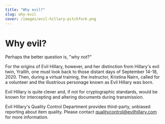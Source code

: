 ```yaml
---
title: "Why evil?"
slug: why-evil
cover: /images/evil-hillary-pitchfork.png
---
```


# Why evil? #

Perhaps the better question is, "why not?"

For the origins of Evil Hillary, however, and her distinction from Hillary's evil twin, Yrallih, one must look back to those distant days of September 14-18, 2020. Then, during a virtual training, the instructor, Kristina Nairn, called for a volunteer and the illustrious personage known as Evil Hillary was born.

Evil Hillary is quite clever and, if not for cryptographic standards, would be known for intercepting and altering documents during transmission.

Evil Hillary's Quality Control Department provides third-party, unbiased reporting about item quality. Please contact [qualitycontrol@evilhillary.com](mailto:qualitycontrol@evilhillary.com) for more information.

